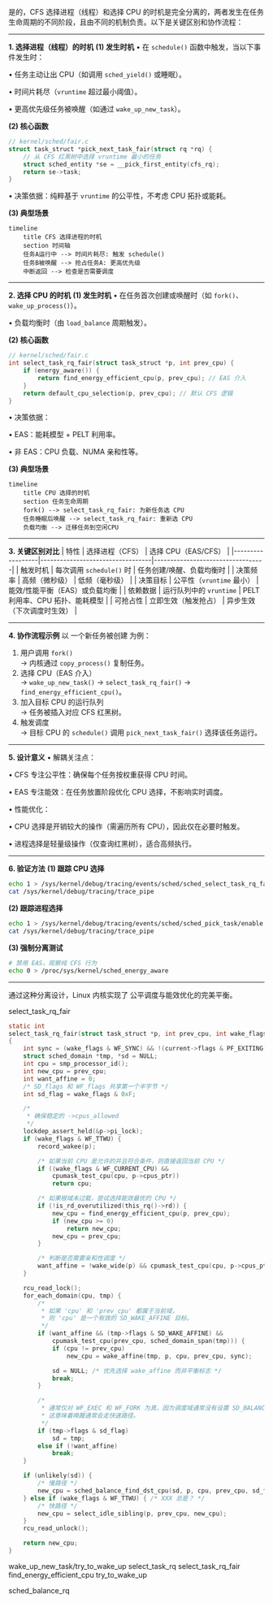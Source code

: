 是的，CFS 选择进程（线程）和选择 CPU 的时机是完全分离的，两者发生在任务生命周期的不同阶段，且由不同的机制负责。以下是关键区别和协作流程：

---

**1. 选择进程（线程）的时机**
**(1) 发生时机**
• 在 `schedule()` 函数中触发，当以下事件发生时：

  • 任务主动让出 CPU（如调用 `sched_yield()` 或睡眠）。

  • 时间片耗尽（`vruntime` 超过最小阈值）。

  • 更高优先级任务被唤醒（如通过 `wake_up_new_task`）。


**(2) 核心函数**
```c
// kernel/sched/fair.c
struct task_struct *pick_next_task_fair(struct rq *rq) {
    // 从 CFS 红黑树中选择 vruntime 最小的任务
    struct sched_entity *se = __pick_first_entity(cfs_rq);
    return se->task;
}
```
• 决策依据：纯粹基于 `vruntime` 的公平性，不考虑 CPU 拓扑或能耗。


**(3) 典型场景**
```mermaid
timeline
    title CFS 选择进程的时机
    section 时间轴
    任务A运行中 --> 时间片耗尽: 触发 schedule()
    任务B被唤醒 --> 抢占任务A: 更高优先级
    中断返回 --> 检查是否需要调度
```

---

**2. 选择 CPU 的时机**
**(1) 发生时机**
• 在任务首次创建或唤醒时（如 `fork()`、`wake_up_process()`）。

• 负载均衡时（由 `load_balance` 周期触发）。


**(2) 核心函数**
```c
// kernel/sched/fair.c
int select_task_rq_fair(struct task_struct *p, int prev_cpu) {
    if (energy_aware()) {
        return find_energy_efficient_cpu(p, prev_cpu); // EAS 介入
    }
    return default_cpu_selection(p, prev_cpu); // 默认 CFS 逻辑
}
```
• 决策依据：

  • EAS：能耗模型 + PELT 利用率。

  • 非 EAS：CPU 负载、NUMA 亲和性等。


**(3) 典型场景**
```mermaid
timeline
    title CPU 选择的时机
    section 任务生命周期
    fork() --> select_task_rq_fair: 为新任务选 CPU
    任务睡眠后唤醒 --> select_task_rq_fair: 重新选 CPU
    负载均衡 --> 迁移任务到空闲CPU
```

---

**3. 关键区别对比**
| 特性         | 选择进程（CFS）               | 选择 CPU（EAS/CFS）         |
|------------------|----------------------------------|----------------------------------|
| 触发时机     | 每次调用 `schedule()` 时          | 任务创建/唤醒、负载均衡时         |
| 决策频率     | 高频（微秒级）                    | 低频（毫秒级）                   |
| 决策目标     | 公平性（`vruntime` 最小）         | 能效/性能平衡（EAS）或负载均衡    |
| 依赖数据     | 运行队列中的 `vruntime`           | PELT 利用率、CPU 拓扑、能耗模型   |
| 可抢占性     | 立即生效（触发抢占）              | 异步生效（下次调度时生效）         |

---

**4. 协作流程示例**
以 一个新任务被创建 为例：
1. 用户调用 `fork()`  
   → 内核通过 `copy_process()` 复制任务。
2. 选择 CPU（EAS 介入）  
   → `wake_up_new_task()` → `select_task_rq_fair()` → `find_energy_efficient_cpu()`。
3. 加入目标 CPU 的运行队列  
   → 任务被插入对应 CFS 红黑树。
4. 触发调度  
   → 目标 CPU 的 `schedule()` 调用 `pick_next_task_fair()` 选择该任务运行。

---

**5. 设计意义**
• 解耦关注点：  

  • CFS 专注公平性：确保每个任务按权重获得 CPU 时间。  

  • EAS 专注能效：在任务放置阶段优化 CPU 选择，不影响实时调度。  

• 性能优化：  

  • CPU 选择是开销较大的操作（需遍历所有 CPU），因此仅在必要时触发。  

  • 进程选择是轻量级操作（仅查询红黑树），适合高频执行。


---

**6. 验证方法**
**(1) 跟踪 CPU 选择**
```bash
echo 1 > /sys/kernel/debug/tracing/events/sched/sched_select_task_rq_fair/enable
cat /sys/kernel/debug/tracing/trace_pipe
```

**(2) 跟踪进程选择**
```bash
echo 1 > /sys/kernel/debug/tracing/events/sched/sched_pick_task/enable
cat /sys/kernel/debug/tracing/trace_pipe
```

**(3) 强制分离测试**
```bash
# 禁用 EAS，观察纯 CFS 行为
echo 0 > /proc/sys/kernel/sched_energy_aware
```

---

通过这种分离设计，Linux 内核实现了 公平调度与能效优化的完美平衡。

select_task_rq_fair

```c
static int
select_task_rq_fair(struct task_struct *p, int prev_cpu, int wake_flags)
{
	int sync = (wake_flags & WF_SYNC) && !(current->flags & PF_EXITING);
	struct sched_domain *tmp, *sd = NULL;
	int cpu = smp_processor_id();
	int new_cpu = prev_cpu;
	int want_affine = 0;
	/* SD_flags 和 WF_flags 共享第一个半字节 */
	int sd_flag = wake_flags & 0xF;

	/*
	 * 确保稳定的 ->cpus_allowed
	 */
	lockdep_assert_held(&p->pi_lock);
	if (wake_flags & WF_TTWU) {
		record_wakee(p);

		/* 如果当前 CPU 是允许的并且符合条件，则直接返回当前 CPU */
		if ((wake_flags & WF_CURRENT_CPU) &&
			cpumask_test_cpu(cpu, p->cpus_ptr))
			return cpu;

		/* 如果根域未过载，尝试选择能效最优的 CPU */
		if (!is_rd_overutilized(this_rq()->rd)) {
			new_cpu = find_energy_efficient_cpu(p, prev_cpu);
			if (new_cpu >= 0)
				return new_cpu;
			new_cpu = prev_cpu;
		}

		/* 判断是否需要亲和性调度 */
		want_affine = !wake_wide(p) && cpumask_test_cpu(cpu, p->cpus_ptr);
	}

	rcu_read_lock();
	for_each_domain(cpu, tmp) {
		/*
		 * 如果 'cpu' 和 'prev_cpu' 都属于当前域，
		 * 则 'cpu' 是一个有效的 SD_WAKE_AFFINE 目标。
		 */
		if (want_affine && (tmp->flags & SD_WAKE_AFFINE) &&
			cpumask_test_cpu(prev_cpu, sched_domain_span(tmp))) {
			if (cpu != prev_cpu)
				new_cpu = wake_affine(tmp, p, cpu, prev_cpu, sync);

			sd = NULL; /* 优先选择 wake_affine 而非平衡标志 */
			break;
		}

		/*
		 * 通常仅对 WF_EXEC 和 WF_FORK 为真，因为调度域通常没有设置 SD_BALANCE_WAKE。
		 * 这意味着唤醒通常会走快速路径。
		 */
		if (tmp->flags & sd_flag)
			sd = tmp;
		else if (!want_affine)
			break;
	}

	if (unlikely(sd)) {
		/* 慢路径 */
		new_cpu = sched_balance_find_dst_cpu(sd, p, cpu, prev_cpu, sd_flag);
	} else if (wake_flags & WF_TTWU) { /* XXX 总是？ */
		/* 快路径 */
		new_cpu = select_idle_sibling(p, prev_cpu, new_cpu);
	}
	rcu_read_unlock();

	return new_cpu;
}
```

wake_up_new_task/try_to_wake_up select_task_rq select_task_rq_fair find_energy_efficient_cpu
try_to_wake_up

sched_balance_rq